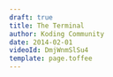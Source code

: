 ```yaml
---
draft: true
title: The Terminal
author: Koding Community
date: 2014-02-01
videoId: DmjWnmSlSu4
template: page.toffee
---
```

